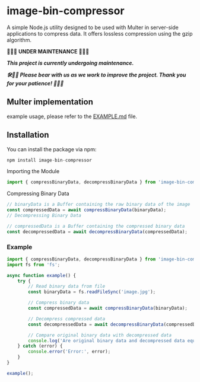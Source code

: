 # image-bin-compressor

A simple Node.js utility designed to be used with Multer in server-side applications to compress data.
It offers lossless compression using the gzip algorithm.

🚧🔧🚨 **UNDER MAINTENANCE** 🚨🔧🚧

***This project is currently undergoing maintenance.***

***🛠️👷‍♂️ Please bear with us as we work to improve the project. Thank you for your patience! 👷‍♀️🔨***
## Multer implementation

example usage, please refer to the [EXAMPLE.md](EXAMPLE.md) file.

## Installation

You can install the package via npm:

```javascript
npm install image-bin-compressor
```

Importing the Module

```javascript
import { compressBinaryData, decompressBinaryData } from 'image-bin-compressor';
```

Compressing Binary Data

```javascript
// binaryData is a Buffer containing the raw binary data of the image
const compressedData = await compressBinaryData(binaryData);
// Decompressing Binary Data

// compressedData is a Buffer containing the compressed binary data
const decompressedData = await decompressBinaryData(compressedData);
```

### Example

```javascript
import { compressBinaryData, decompressBinaryData } from 'image-bin-compressor';
import fs from 'fs';

async function example() {
    try {
        // Read binary data from file
        const binaryData = fs.readFileSync('image.jpg');

        // Compress binary data
        const compressedData = await compressBinaryData(binaryData);

        // Decompress compressed data
        const decompressedData = await decompressBinaryData(compressedData);

        // Compare original binary data with decompressed data
        console.log('Are original binary data and decompressed data equal?', Buffer.compare(binaryData, decompressedData) === 0);
    } catch (error) {
        console.error('Error:', error);
    }
}

example();
```


